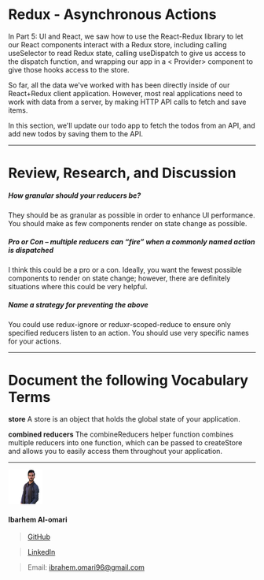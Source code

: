 Redux - Asynchronous Actions
===

In Part 5: UI and React, we saw how to use the React-Redux library to let our React components interact with a Redux store, including calling useSelector to read Redux state, calling useDispatch to give us access to the dispatch function, and wrapping our app in a < Provider> component to give those hooks access to the store.

So far, all the data we've worked with has been directly inside of our React+Redux client application. However, most real applications need to work with data from a server, by making HTTP API calls to fetch and save items.

In this section, we'll update our todo app to fetch the todos from an API, and add new todos by saving them to the API.

---

Review, Research, and Discussion
===



##### How granular should your reducers be?
They should be as granular as possible in order to enhance UI performance. You should make as few components render on state change as possible.

##### Pro or Con – multiple reducers can “fire” when a commonly named action is dispatched
I think this could be a pro or a con. Ideally, you want the fewest possible components to render on state change; however, there are definitely situations where this could be very helpful.
##### Name a strategy for preventing the above
You could use redux-ignore or reduxr-scoped-reduce to ensure only specified reducers listen to an action. You should use very specific names for your actions.


---

Document the following Vocabulary Terms
===

**store**
A store is an object that holds the global state of your application.

**combined reducers**
The combineReducers helper function combines multiple reducers into one function, which can be passed to createStore and allows you to easily access them throughout your application.


---

![](ibrahem.png) 
#### **Ibarhem Al-omari**
> [GitHub](https://github.com/ibrahemomari)

>[LinkedIn](https://www.linkedin.com/in/ibrahem-omari-5967a5198/)

> Email: ibrahem.omari96@gmail.com
